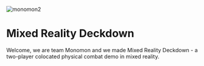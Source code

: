 ![monomon2](https://github.com/chengpatrick/Mixed-Reality-Deckdown/assets/57270044/62c7e353-d6bf-4de4-9f2b-6e7905f6cd89)

# Mixed Reality Deckdown

Welcome, we are team Monomon and we made Mixed Reality Deckdown - a two-player colocated physical combat demo in mixed reality. 
